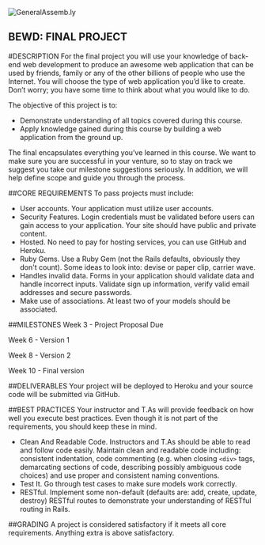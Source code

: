 ![GeneralAssemb.ly](https://github.com/generalassembly/ga-ruby-on-rails-for-devs/raw/master/images/ga.png "GeneralAssemb.ly")

BEWD: FINAL PROJECT
--------

#DESCRIPTION
For the final project you will use your knowledge of back-end web development to produce an awesome web application that can be used by friends, family or any of the other billions of people who use the Internet. You will choose the type of web application you’d like to create. Don’t worry; you have some time to think about what you would like to do.

The objective of this project is to:
- Demonstrate understanding of all topics covered during this course.
- Apply knowledge gained during this course by building a web application from the ground up.

The final encapsulates everything you’ve learned in this course. We want to make sure you are successful in your venture, so to stay on track we suggest you take our milestone suggestions seriously. In addition, we will help define scope and guide you through the process.


##CORE REQUIREMENTS
To pass projects must include:

- User accounts. Your application must utilize user accounts.
- Security Features. Login credentials must be validated before users can gain access to your application. Your site should have public and private content.
- Hosted. No need to pay for hosting services, you can use GitHub and Heroku. 
- Ruby Gems. Use a Ruby Gem (not the Rails defaults, obviously they don't count). Some ideas to look into: devise or paper clip, carrier wave.
- Handles invalid data. Forms in your application should validate data and handle incorrect inputs. Validate sign up information, verify valid email addresses and secure passwords.
- Make use of associations. At least two of your models should be associated.


##MILESTONES
Week 3 - Project Proposal Due

Week 6 - Version 1

Week 8 - Version 2

Week 10 - Final version


##DELIVERABLES
Your project will be deployed to Heroku and your source code will be submitted via GitHub.

##BEST PRACTICES
Your instructor and T.As will provide feedback on how well you execute best practices. Even though it is not part of the requirements, you should keep these in mind. 

* Clean And Readable Code. Instructors and T.As should be able to read and follow code easily.  Maintain clean and readable code including: consistent indentation, code commenting (e.g. when closing ```<div>``` tags, demarcating sections of code, describing possibly ambiguous code choices) and use proper and consistent naming conventions.
*	Test It. Go through test cases to make sure models work correctly. 
*	RESTful. Implement some non-default (defaults are: add, create, update, destroy) RESTful routes to demonstrate your understanding of RESTful routing in Rails.


##GRADING
A project is considered satisfactory if it meets all core requirements. Anything extra is above satisfactory. 